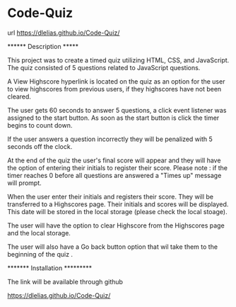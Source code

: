 # Code-Quiz

url https://dlelias.github.io/Code-Quiz/

******  Description  *****


This project was to create a timed quiz utilizing HTML, CSS, and JavaScript. The quiz consisted of 5 questions related to JavaScript questions. 

A View Highscore hyperlink is located on the quiz as an option for the user to view highscores from previous users, if they highscores have not been cleared. 

The user gets 60 seconds to answer 5 questions, a click event listener was assigned to the start button. As soon as the start button is click the timer begins to count down. 

If the user answers a question incorrectly they will be penalized with 5 seconds off the clock. 

At the end of the quiz the user's final score will appear and they will have the option of entering their initials to register their score.  Please note : if the timer reaches 0 before all questions are answered a "Times up" message will prompt.  

When the user enter their initials and registers their score. They will be transferred to a Highscores page. Their initials and scores will be displayed. This date will be stored in the local storage (please check the local stoage).

The user will have the option to clear Highscore from the Highscores page and the local storage. 

The user will also have a Go back button option that wil take them to the beginning of the quiz .






******* Installation *********




The link will be available through github

https://dlelias.github.io/Code-Quiz/

